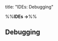 <frontmatter>
title: "IDEs: Debugging"
</frontmatter>

<link rel="stylesheet" href="{{baseUrl}}/css/textbook.css">

<div class="website-content">

%%**IDEs →**%%

## Debugging

<div id="main">

<include src="what/embed.md" />

</div>

</div>

